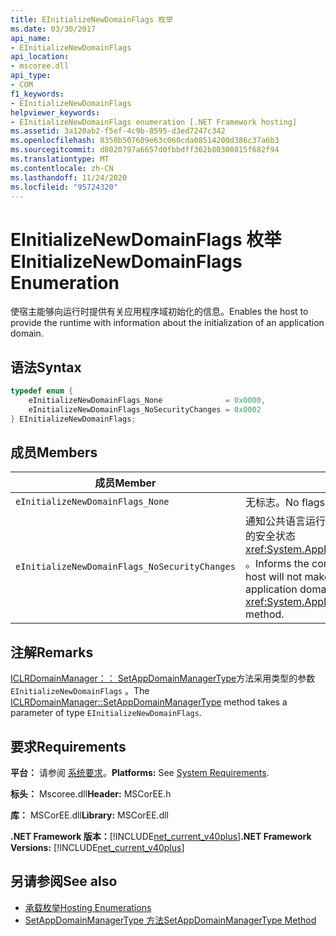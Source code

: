```yaml
---
title: EInitializeNewDomainFlags 枚举
ms.date: 03/30/2017
api_name:
- EInitializeNewDomainFlags
api_location:
- mscoree.dll
api_type:
- COM
f1_keywords:
- EInitializeNewDomainFlags
helpviewer_keywords:
- EInitializeNewDomainFlags enumeration [.NET Framework hosting]
ms.assetid: 3a120ab2-f5ef-4c9b-8595-d3ed7247c342
ms.openlocfilehash: 8350b507609e63c060cda08514200d386c37a6b3
ms.sourcegitcommit: d8020797a6657d0fbbdff362b80300815f682f94
ms.translationtype: MT
ms.contentlocale: zh-CN
ms.lasthandoff: 11/24/2020
ms.locfileid: "95724320"
---
```

# <a name="einitializenewdomainflags-enumeration"></a><span data-ttu-id="9d4c2-102">EInitializeNewDomainFlags 枚举</span><span class="sxs-lookup"><span data-stu-id="9d4c2-102">EInitializeNewDomainFlags Enumeration</span></span>

<span data-ttu-id="9d4c2-103">使宿主能够向运行时提供有关应用程序域初始化的信息。</span><span class="sxs-lookup"><span data-stu-id="9d4c2-103">Enables the host to provide the runtime with information about the initialization of an application domain.</span></span>  
  
## <a name="syntax"></a><span data-ttu-id="9d4c2-104">语法</span><span class="sxs-lookup"><span data-stu-id="9d4c2-104">Syntax</span></span>  
  
```cpp  
typedef enum {  
    eInitializeNewDomainFlags_None              = 0x0000,  
    eInitializeNewDomainFlags_NoSecurityChanges = 0x0002  
} EInitializeNewDomainFlags;  
```  
  
## <a name="members"></a><span data-ttu-id="9d4c2-105">成员</span><span class="sxs-lookup"><span data-stu-id="9d4c2-105">Members</span></span>  
  
|<span data-ttu-id="9d4c2-106">成员</span><span class="sxs-lookup"><span data-stu-id="9d4c2-106">Member</span></span>|<span data-ttu-id="9d4c2-107">说明</span><span class="sxs-lookup"><span data-stu-id="9d4c2-107">Description</span></span>|  
|------------|-----------------|  
|`eInitializeNewDomainFlags_None`|<span data-ttu-id="9d4c2-108">无标志。</span><span class="sxs-lookup"><span data-stu-id="9d4c2-108">No flags.</span></span>|  
|`eInitializeNewDomainFlags_NoSecurityChanges`|<span data-ttu-id="9d4c2-109">通知公共语言运行时 (CLR) 宿主不会在方法中更改应用程序域的安全状态 <xref:System.AppDomainManager.InitializeNewDomain%2A> 。</span><span class="sxs-lookup"><span data-stu-id="9d4c2-109">Informs the common language runtime (CLR) that the host will not make changes to the security state of the application domain in the <xref:System.AppDomainManager.InitializeNewDomain%2A> method.</span></span>|  
  
## <a name="remarks"></a><span data-ttu-id="9d4c2-110">注解</span><span class="sxs-lookup"><span data-stu-id="9d4c2-110">Remarks</span></span>  

 <span data-ttu-id="9d4c2-111">[ICLRDomainManager：： SetAppDomainManagerType](iclrdomainmanager-setappdomainmanagertype-method.md)方法采用类型的参数 `EInitializeNewDomainFlags` 。</span><span class="sxs-lookup"><span data-stu-id="9d4c2-111">The [ICLRDomainManager::SetAppDomainManagerType](iclrdomainmanager-setappdomainmanagertype-method.md) method takes a parameter of type `EInitializeNewDomainFlags`.</span></span>  
  
## <a name="requirements"></a><span data-ttu-id="9d4c2-112">要求</span><span class="sxs-lookup"><span data-stu-id="9d4c2-112">Requirements</span></span>  

 <span data-ttu-id="9d4c2-113">**平台：** 请参阅 [系统要求](../../get-started/system-requirements.md)。</span><span class="sxs-lookup"><span data-stu-id="9d4c2-113">**Platforms:** See [System Requirements](../../get-started/system-requirements.md).</span></span>  
  
 <span data-ttu-id="9d4c2-114">**标头：** Mscoree.dll</span><span class="sxs-lookup"><span data-stu-id="9d4c2-114">**Header:** MSCorEE.h</span></span>  
  
 <span data-ttu-id="9d4c2-115">**库：** MSCorEE.dll</span><span class="sxs-lookup"><span data-stu-id="9d4c2-115">**Library:** MSCorEE.dll</span></span>  
  
 <span data-ttu-id="9d4c2-116">**.NET Framework 版本：**[!INCLUDE[net_current_v40plus](../../../../includes/net-current-v40plus-md.md)]</span><span class="sxs-lookup"><span data-stu-id="9d4c2-116">**.NET Framework Versions:** [!INCLUDE[net_current_v40plus](../../../../includes/net-current-v40plus-md.md)]</span></span>  
  
## <a name="see-also"></a><span data-ttu-id="9d4c2-117">另请参阅</span><span class="sxs-lookup"><span data-stu-id="9d4c2-117">See also</span></span>

- [<span data-ttu-id="9d4c2-118">承载枚举</span><span class="sxs-lookup"><span data-stu-id="9d4c2-118">Hosting Enumerations</span></span>](hosting-enumerations.md)
- [<span data-ttu-id="9d4c2-119">SetAppDomainManagerType 方法</span><span class="sxs-lookup"><span data-stu-id="9d4c2-119">SetAppDomainManagerType Method</span></span>](iclrdomainmanager-setappdomainmanagertype-method.md)
